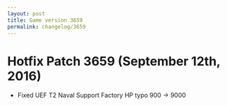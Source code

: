 ```yaml
---
layout: post
title: Game version 3659
permalink: changelog/3659
---
```


# Hotfix Patch 3659 (September 12th, 2016)

- Fixed UEF T2 Naval Support Factory HP typo 900 → 9000
